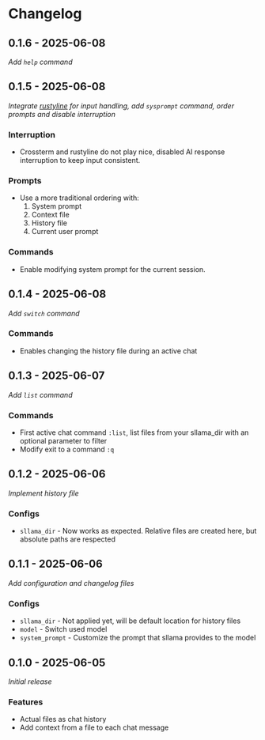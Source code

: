 # Changelog

## 0.1.6 - 2025-06-08

_Add `help` command_

## 0.1.5 - 2025-06-08

_Integrate [rustyline](https://github.com/kkawakam/rustyline) for input handling, add `sysprompt` command, order prompts
and disable interruption_

### Interruption

- Crossterm and rustyline do not play nice, disabled AI response interruption to keep input consistent.

### Prompts

- Use a more traditional ordering with:
    1. System prompt
    2. Context file
    3. History file
    4. Current user prompt

### Commands

- Enable modifying system prompt for the current session.

## 0.1.4 - 2025-06-08

_Add `switch` command_

### Commands

- Enables changing the history file during an active chat

## 0.1.3 - 2025-06-07

_Add `list` command_

### Commands

- First active chat command `:list`, list files from your sllama_dir with an optional parameter to filter
- Modify exit to a command `:q`

## 0.1.2 - 2025-06-06

_Implement history file_

### Configs

- `sllama_dir` - Now works as expected. Relative files are created here, but absolute paths are respected

## 0.1.1 - 2025-06-06

_Add configuration and changelog files_

### Configs

- `sllama_dir` - Not applied yet, will be default location for history files
- `model` - Switch used model
- `system_prompt` - Customize the prompt that sllama provides to the model

## 0.1.0 - 2025-06-05

_Initial release_

### Features

- Actual files as chat history
- Add context from a file to each chat message
